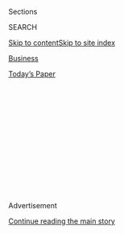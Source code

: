 <div id="app">

<div>

<div>

<div>

<div class="NYTAppHideMasthead css-1q2w90k e1suatyy0">

<div class="section css-ui9rw0 e1suatyy2">

<div class="css-eph4ug er09x8g0">

<div class="css-6n7j50">

</div>

<span class="css-1dv1kvn">Sections</span>

<div class="css-10488qs">

<span class="css-1dv1kvn">SEARCH</span>

</div>

[Skip to content](#site-content)[Skip to site
index](#site-index)

</div>

<div id="masthead-section-label" class="css-1wr3we4 eaxe0e00">

[Business](https://www.nytimes3xbfgragh.onion/section/business)

</div>

<div class="css-10698na e1huz5gh0">

</div>

</div>

<div id="masthead-bar-one" class="section hasLinks css-15hmgas e1csuq9d3">

<div class="css-uqyvli e1csuq9d0">

</div>

<div class="css-1uqjmks e1csuq9d1">

</div>

<div class="css-9e9ivx">

[](https://myaccount.nytimes3xbfgragh.onion/auth/login?response_type=cookie&client_id=vi)

</div>

<div class="css-1bvtpon e1csuq9d2">

[Today’s
Paper](https://www.nytimes3xbfgragh.onion/section/todayspaper)

</div>

</div>

</div>

</div>

<div data-aria-hidden="false">

<div id="site-content" data-role="main">

<div>

<div class="css-1aor85t" style="opacity:0.000000001;z-index:-1;visibility:hidden">

<div class="css-1hqnpie">

<div class="css-epjblv">

<span class="css-17xtcya">[Business](/section/business)</span><span class="css-x15j1o">|</span><span class="css-fwqvlz">U.S.
Said to Extend Reprieve for
Huawei</span>

</div>

<div class="css-k008qs">

<div class="css-1iwv8en">

<span class="css-18z7m18"></span>

<div>

</div>

</div>

<span class="css-1n6z4y">https://nyti.ms/376z6yp</span>

<div class="css-1705lsu">

<div class="css-4xjgmj">

<div class="css-4skfbu" data-role="toolbar" data-aria-label="Social Media Share buttons, Save button, and Comments Panel with current comment count" data-testid="share-tools">

  - 
  - 
  - 
  - 
    
    <div class="css-6n7j50">
    
    </div>

  - 

</div>

</div>

</div>

</div>

</div>

</div>

<div id="NYT_TOP_BANNER_REGION" class="css-13pd83m">

</div>

<div id="top-wrapper" class="css-1sy8kpn">

<div id="top-slug" class="css-l9onyx">

Advertisement

</div>

[Continue reading the main
story](#after-top)

<div class="ad top-wrapper" style="text-align:center;height:100%;display:block;min-height:250px">

<div id="top" class="place-ad" data-position="top" data-size-key="top">

</div>

</div>

<div id="after-top">

</div>

</div>

<div>

<div id="sponsor-wrapper" class="css-1hyfx7x">

<div id="sponsor-slug" class="css-19vbshk">

Supported by

</div>

[Continue reading the main
story](#after-sponsor)

<div id="sponsor" class="ad sponsor-wrapper" style="text-align:center;height:100%;display:block">

</div>

<div id="after-sponsor">

</div>

</div>

<div class="css-186x18t">

</div>

<div class="css-1vkm6nb ehdk2mb0">

# U.S. Said to Extend Reprieve for Huawei

</div>

The Trump administration is set to extend a license that will allow
American companies to continue doing business with the Chinese telecom
giant Huawei.

<div class="css-79elbk" data-testid="photoviewer-wrapper">

<div class="css-z3e15g" data-testid="photoviewer-wrapper-hidden">

</div>

<div class="css-1a48zt4 ehw59r15" data-testid="photoviewer-children">

![<span class="css-16f3y1r e13ogyst0" data-aria-hidden="true">Huawei at
an expo last month in
Beijing.</span><span class="css-cnj6d5 e1z0qqy90" itemprop="copyrightHolder"><span class="css-1ly73wi e1tej78p0">Credit...</span><span><span>Mark
Schiefelbein/Associated
Press</span></span></span>](https://static01.graylady3jvrrxbe.onion/images/2019/11/15/business/15dc-huawei1/15dc-huawei1-articleLarge.jpg?quality=75&auto=webp&disable=upscale)

</div>

</div>

<div class="css-18e8msd">

<div class="css-vp77d3 epjyd6m0">

<div class="css-hus3qt ey68jwv0" data-aria-hidden="true">

[![Ana
Swanson](https://static01.graylady3jvrrxbe.onion/images/2018/12/10/multimedia/author-ana-swanson/author-ana-swanson-thumbLarge.png
"Ana Swanson")](https://www.nytimes3xbfgragh.onion/by/ana-swanson)

</div>

<div class="css-1baulvz">

By [<span class="css-1baulvz last-byline" itemprop="name">Ana
Swanson</span>](https://www.nytimes3xbfgragh.onion/by/ana-swanson)

</div>

</div>

  - 
    
    <div class="css-ld3wwf e16638kd2">
    
    Nov. 15,
    2019
    
    </div>

  - 
    
    <div class="css-4xjgmj">
    
    <div class="css-d8bdto" data-role="toolbar" data-aria-label="Social Media Share buttons, Save button, and Comments Panel with current comment count" data-testid="share-tools">
    
      - 
      - 
      - 
      - 
        
        <div class="css-6n7j50">
        
        </div>
    
      - 
    
    </div>
    
    </div>

</div>

</div>

<div class="section meteredContent css-1r7ky0e" name="articleBody" itemprop="articleBody">

<div class="css-1fanzo5 StoryBodyCompanionColumn">

<div class="css-53u6y8">

WASHINGTON — The Trump administration is set to once again [extend a
license](https://www.nytimes3xbfgragh.onion/2019/08/19/us/politics/huawei-trump.html)
that will allow American companies to continue doing business with
Huawei, the Chinese telecom giant, people familiar with the
deliberations said.

The fate of Huawei has hung in the balance for many months, as the Trump
administration has deliberated over how to treat a company many American
officials consider a national security risk, but the Chinese government
views as central to its technology ambitions. While the company’s future
is not technically a part of trade talks between the two countries,
President Trump has brought Huawei up as a potential bargaining chip in
a long-running trade war.

In May, the Commerce Department placed Huawei, which constructs advanced
5G networks that will be central to the next generation of wireless
communication, on a blacklist that banned the firm from buying American
products without government approval.

The ban posed problems for rural telecommunications companies in the
United States, which rely on Huawei for parts and equipment as well as
American companies that depend on selling to the Chinese firm. To give
them time to adjust to the new order, the Commerce Department issued a
general reprieve that allowed companies to continue to do business with
Huawei for a short time.

</div>

</div>

<div class="css-1fanzo5 StoryBodyCompanionColumn">

<div class="css-53u6y8">

That reprieve is set to expire on Monday, but the administration is
expected to extend it for a period of time. It would be the third time
an extension is granted. However, the decision could change given
continuing trade discussions between the United States and China.

Chinese negotiators have repeatedly pressed their American counterparts
to lift sanctions on Huawei, and are likely to view a temporary reprieve
as a good will gesture in the trade talks, which are at a critical
point.

Washington and Beijing are trying to reach a “Phase 1” trade agreement
that would resolve some of the administration’s concerns about China’s
economic practices. Mr. Trump announced last month that the United
States had [reached a preliminary
agreement](https://www.nytimes3xbfgragh.onion/2019/10/11/business/economy/us-china-trade-deal.html?module=inline)with
the Chinese. But in recent weeks, the countries now appear further from
signing an agreement than he initially suggested.

The administration is also under pressure from companies that sell
components to Huawei, and the telecommunications companies that buy
Huawei equipment. In an interview on Monday with Fox Business Network,
the commerce secretary, Wilbur Ross, said past reprieves were intended
to allow rural telecom companies in the United States “to continue to
function.”

“They unfortunately are very dependent on Huawei for 3G and 4G,” he
said. “There are enough problems with telephone service in the rural
communities; we don’t want to knock them out. So, one of the main
purposes of the temporary general licenses is to let those rural guys
continue to operate.”

</div>

</div>

<div class="css-1fanzo5 StoryBodyCompanionColumn">

<div class="css-53u6y8">

Huawei declined to comment. The news of the license’s extension [was
first
reported](https://www.politico.com/news/2019/11/14/huawei-trade-waiver-070982)
by Politico.

The Trump administration is also separately considering product-specific
licenses that would allow select companies to supply nonsensitive goods
to Huawei, despite the blanket ban.

People familiar with the matter said Mr. Trump [had given the green
light in early
October](https://www.nytimes3xbfgragh.onion/2019/10/09/us/politics/trump-huawei-trade.html)
for those licenses to be approved. But progress toward a Phase 1 trade
deal between the United States and China stalled in subsequent weeks,
and those licenses were not issued.

Their timing is now the subject of internal debate in the Trump
administration, and likely contingent on China and the United States
signing [a Phase 1 trade deal that is still
uncertain](https://www.nytimes3xbfgragh.onion/2019/11/12/business/trump-trade-economy.html).

The Federal Communications Commission is expected to vote next week on a
measure that would ban companies from spending federal subsidies on
equipment made by Huawei or ZTE, another Chinese telecom company.
Carriers serving rural areas, which have bought Huawei gear because it
is cheaper than non-Chinese alternatives, have [said they are
worried](https://www.nytimes3xbfgragh.onion/2019/05/25/technology/huawei-rural-wireless-service.html?module=inline)
that the proposal will harm their businesses.

Ajit Pai, the commission’s chairman, said in a statement last month that
as providers put into place the next generation of wireless technology,
the agency could not ignore the chance “that the Chinese government will
seek to exploit network vulnerabilities in order to engage in
espionage.”

When asked last month about Huawei’s relationship to the Phase 1 trade
deal he had announced with China, Mr. Trump said, “We haven’t discussed
Huawei, relative to this deal.” A few minutes later, he added: “Well,
we’re going to see what happens. We’re going to be discussing that in
Phase 2.”

David McCabe contributed reporting.

</div>

</div>

</div>

<div>

</div>

<div>

</div>

<div>

</div>

<div>

<div id="bottom-wrapper" class="css-1ede5it">

<div id="bottom-slug" class="css-l9onyx">

Advertisement

</div>

[Continue reading the main
story](#after-bottom)

<div id="bottom" class="ad bottom-wrapper" style="text-align:center;height:100%;display:block;min-height:90px">

</div>

<div id="after-bottom">

</div>

</div>

</div>

</div>

</div>

## Site Index

<div>

</div>

## Site Information Navigation

  - [© <span>2020</span> <span>The New York Times
    Company</span>](https://help.nytimes3xbfgragh.onion/hc/en-us/articles/115014792127-Copyright-notice)

<!-- end list -->

  - [NYTCo](https://www.nytco.com/)
  - [Contact
    Us](https://help.nytimes3xbfgragh.onion/hc/en-us/articles/115015385887-Contact-Us)
  - [Work with us](https://www.nytco.com/careers/)
  - [Advertise](https://nytmediakit.com/)
  - [T Brand Studio](http://www.tbrandstudio.com/)
  - [Your Ad
    Choices](https://www.nytimes3xbfgragh.onion/privacy/cookie-policy#how-do-i-manage-trackers)
  - [Privacy](https://www.nytimes3xbfgragh.onion/privacy)
  - [Terms of
    Service](https://help.nytimes3xbfgragh.onion/hc/en-us/articles/115014893428-Terms-of-service)
  - [Terms of
    Sale](https://help.nytimes3xbfgragh.onion/hc/en-us/articles/115014893968-Terms-of-sale)
  - [Site
    Map](https://spiderbites.nytimes3xbfgragh.onion)
  - [Help](https://help.nytimes3xbfgragh.onion/hc/en-us)
  - [Subscriptions](https://www.nytimes3xbfgragh.onion/subscription?campaignId=37WXW)

</div>

</div>

</div>

</div>
